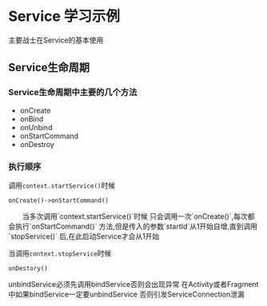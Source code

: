 # Service 学习示例

主要战士在Service的基本使用


## Service生命周期

### Service生命周期中主要的几个方法

* onCreate
* onBind
* onUnbind
* onStartCommand
* onDestroy

### 执行顺序

调用`context.startService()`时候

```
onCreate()->onStartCommand()
```

<p style='text-indent: 2em;'>当多次调用`context.startService()`时候
只会调用一次`onCreate()`,每次都会执行`onStartCommand()`
方法,但是传入的参数`startId`从1开始自增,直到调用`stopService()`
后,在此启动Service才会从1开始
</p>

当调用`context.stopService`时候

```
onDestory()
```


unbindService必须先调用bindService否则会出现异常
在Activity或者Fragment中如果bindService一定要unbindService
否则引发ServiceConnection泄漏


